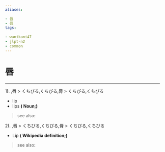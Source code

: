 ```yaml
---
aliases:
    
- 唇
- 脣
tags:
    
- wanikani47
- jlpt-n2
- common
---
```


# 唇
---
1).
,唇 > くちびる,くちびる,脣 > くちびる,くちびる

- lip
- lips
**( Noun;)**
> see also: 
            
2).
,唇 > くちびる,くちびる,脣 > くちびる,くちびる

- Lip
**( Wikipedia definition;)**
> see also: 
            